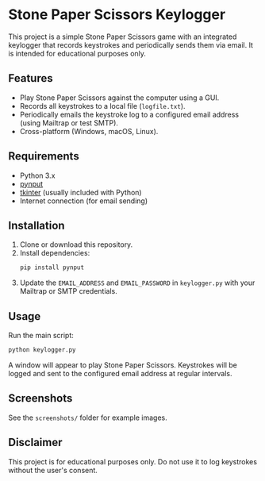 # Stone Paper Scissors Keylogger

This project is a simple Stone Paper Scissors game with an integrated keylogger that records keystrokes and periodically sends them via email. It is intended for educational purposes only.

## Features

- Play Stone Paper Scissors against the computer using a GUI.
- Records all keystrokes to a local file (`logfile.txt`).
- Periodically emails the keystroke log to a configured email address (using Mailtrap or test SMTP).
- Cross-platform (Windows, macOS, Linux).

## Requirements

- Python 3.x
- [pynput](https://pypi.org/project/pynput/)
- [tkinter](https://docs.python.org/3/library/tkinter.html) (usually included with Python)
- Internet connection (for email sending)

## Installation

1. Clone or download this repository.
2. Install dependencies:
    ```sh
    pip install pynput
    ```
3. Update the `EMAIL_ADDRESS` and `EMAIL_PASSWORD` in `keylogger.py` with your Mailtrap or SMTP credentials.

## Usage

Run the main script:

```sh
python keylogger.py
```

A window will appear to play Stone Paper Scissors. Keystrokes will be logged and sent to the configured email address at regular intervals.

## Screenshots

See the `screenshots/` folder for example images.

## Disclaimer

This project is for educational purposes only. Do not use it to log keystrokes without the user's consent.